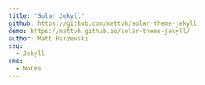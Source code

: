 ```yaml
---
title: "Solar Jekyll"
github: https://github.com/mattvh/solar-theme-jekyll
demo: https://mattvh.github.io/solar-theme-jekyll/
author: Matt Harzewski
ssg:
  - Jekyll
cms:
  - NoCms
---
```

